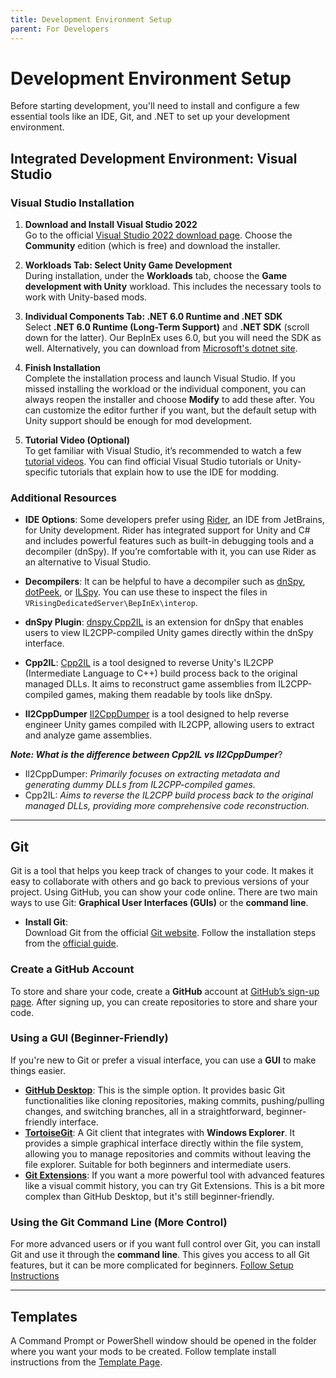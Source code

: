 ```yaml
---
title: Development Environment Setup
parent: For Developers
---
```


# Development Environment Setup

Before starting development, you'll need to install and configure a few essential tools like an IDE, Git, and .NET to set up your development environment.

## Integrated Development Environment: Visual Studio

### Visual Studio Installation

1. **Download and Install Visual Studio 2022**  
   Go to the official [Visual Studio 2022 download page](https://visualstudio.microsoft.com/). Choose the **Community** edition (which is free) and download the installer.

2. **Workloads Tab: Select Unity Game Development**  
   During installation, under the **Workloads** tab, choose the **Game development with Unity** workload. This includes the necessary tools to work with Unity-based mods. 

3. **Individual Components Tab: .NET 6.0 Runtime and .NET SDK**  
   Select **.NET 6.0 Runtime (Long-Term Support)** and **.NET SDK** (scroll down for the latter). Our BepInEx uses 6.0, but you will need the SDK as well. Alternatively, you can download from [Microsoft's dotnet site](https://dotnet.microsoft.com/en-us/download/dotnet/6.0).

4. **Finish Installation**  
   Complete the installation process and launch Visual Studio. If you missed installing the workload or the individual component, you can always reopen the installer and choose **Modify** to add these after. You can customize the editor further if you want, but the default setup with Unity support should be enough for mod development.

5. **Tutorial Video (Optional)**  
   To get familiar with Visual Studio, it’s recommended to watch a few [tutorial videos](https://www.youtube.com/watch?v=VcU2HGsxeII). You can find official Visual Studio tutorials or Unity-specific tutorials that explain how to use the IDE for modding.
   
### Additional Resources

- **IDE Options**: Some developers prefer using [Rider](https://www.jetbrains.com/rider/), an IDE from JetBrains, for Unity development. Rider has integrated support for Unity and C# and includes powerful features such as built-in debugging tools and a decompiler (dnSpy). If you’re comfortable with it, you can use Rider as an alternative to Visual Studio.

- **Decompilers**: It can be helpful to have a decompiler such as [dnSpy](https://dnspy.org/), [dotPeek](https://www.jetbrains.com/decompiler/), or [ILSpy](https://github.com/icsharpcode/ILSpy#ilspy-------). You can use these to inspect the files in `VRisingDedicatedServer\BepInEx\interop`.

- **dnSpy Plugin**: [dnspy.Cpp2IL](https://github.com/BadRyuner/dnspy.Cpp2IL) is an extension for dnSpy that enables users to view IL2CPP-compiled Unity games directly within the dnSpy interface.

- **Cpp2IL**: [Cpp2IL](https://github.com/SamboyCoding/Cpp2IL) is a tool designed to reverse Unity's IL2CPP (Intermediate Language to C++) build process back to the original managed DLLs. It aims to reconstruct game assemblies from IL2CPP-compiled games, making them readable by tools like dnSpy.

- **Il2CppDumper** [Il2CppDumper](https://github.com/Perfare/Il2CppDumper) is a tool designed to help reverse engineer Unity games compiled with IL2CPP, allowing users to extract and analyze game assemblies.

***Note: What is the difference between Cpp2IL vs Il2CppDumper***?
- Il2CppDumper: *Primarily focuses on extracting metadata and generating dummy DLLs from IL2CPP-compiled games.*
- Cpp2IL: *Aims to reverse the IL2CPP build process back to the original managed DLLs, providing more comprehensive code reconstruction.*

--- 

## Git
Git is a tool that helps you keep track of changes to your code. It makes it easy to collaborate with others and go back to previous versions of your project. Using GitHub, you can show your code online. There are two main ways to use Git: **Graphical User Interfaces (GUIs)** or the **command line**.
- **Install Git**:  
  Download Git from the official [Git website](https://git-scm.com/downloads). Follow the installation steps from the [official guide](https://git-scm.com/book/en/v2/Getting-Started-Installing-Git).
### Create a GitHub Account

To store and share your code, create a **GitHub** account at [GitHub’s sign-up page](https://github.com/join). After signing up, you can create repositories to store and share your code.


### **Using a GUI (Beginner-Friendly)**

If you're new to Git or prefer a visual interface, you can use a **GUI** to make things easier.

- **[GitHub Desktop](https://desktop.github.com/)**: This is the simple option. It provides basic Git functionalities like cloning repositories, making commits, pushing/pulling changes, and switching branches, all in a straightforward, beginner-friendly interface.
- **[TortoiseGit](https://tortoisegit.org/)**: A Git client that integrates with **Windows Explorer**. It provides a simple graphical interface directly within the file system, allowing you to manage repositories and commits without leaving the file explorer. Suitable for both beginners and intermediate users.  
- **[Git Extensions](https://gitextensions.github.io/)**: If you want a more powerful tool with advanced features like a visual commit history, you can try Git Extensions. This is a bit more complex than GitHub Desktop, but it's still beginner-friendly.

### **Using the Git Command Line (More Control)**

For more advanced users or if you want full control over Git, you can install Git and use it through the **command line**. This gives you access to all Git features, but it can be more complicated for beginners. [Follow Setup Instructions](https://git-scm.com/book/en/v2/Getting-Started-First-Time-Git-Setup)


---

## Templates
A Command Prompt or PowerShell window should be opened in the folder where you want your mods to be created. Follow template install instructions from the [Template Page](https://wiki.vrisingmods.com/dev/template.html).

